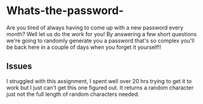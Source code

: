 # Whats-the-password-

Are you tired of always having to come up with a new password every month? Well let us do the work for you! By answering a few short questions we're going to randomly generate you a password that's so complex you'll be back here in a couple of days when you forget it yourself!! 

## Issues
I struggled with this assignment, I spent well over 20 hrs trying to get it to work but I just can't get this one figured out. It returns a random character just not the full length of random characters needed.